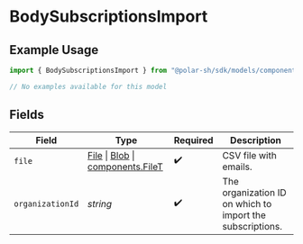 # BodySubscriptionsImport

## Example Usage

```typescript
import { BodySubscriptionsImport } from "@polar-sh/sdk/models/components";

// No examples available for this model
```

## Fields

| Field                                                                                                                                                                                | Type                                                                                                                                                                                 | Required                                                                                                                                                                             | Description                                                                                                                                                                          |
| ------------------------------------------------------------------------------------------------------------------------------------------------------------------------------------ | ------------------------------------------------------------------------------------------------------------------------------------------------------------------------------------ | ------------------------------------------------------------------------------------------------------------------------------------------------------------------------------------ | ------------------------------------------------------------------------------------------------------------------------------------------------------------------------------------ |
| `file`                                                                                                                                                                               | [File](https://developer.mozilla.org/en-US/docs/Web/API/File) \| [Blob](https://developer.mozilla.org/en-US/docs/Web/API/Blob) \| [components.FileT](../../models/components/filet.md) | :heavy_check_mark:                                                                                                                                                                   | CSV file with emails.                                                                                                                                                                |
| `organizationId`                                                                                                                                                                     | *string*                                                                                                                                                                             | :heavy_check_mark:                                                                                                                                                                   | The organization ID on which to import the subscriptions.                                                                                                                            |